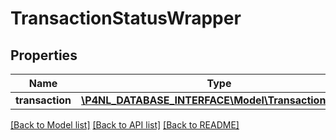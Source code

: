 # TransactionStatusWrapper

## Properties
Name | Type | Description | Notes
------------ | ------------- | ------------- | -------------
**transaction** | [**\P4NL_DATABASE_INTERFACE\Model\TransactionStatus**](TransactionStatus.md) |  | [optional] 

[[Back to Model list]](../README.md#documentation-for-models) [[Back to API list]](../README.md#documentation-for-api-endpoints) [[Back to README]](../README.md)


